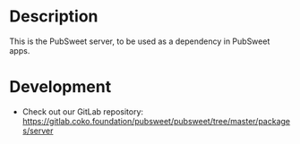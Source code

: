 # Description

This is the PubSweet server, to be used as a dependency in PubSweet apps.

# Development
- Check out our GitLab repository: https://gitlab.coko.foundation/pubsweet/pubsweet/tree/master/packages/server
